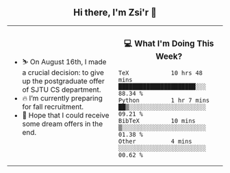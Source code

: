 <h2 align="center"> Hi there, I'm Zsi'r 👋 </h2>

<table>
    <tr>
        <td valign="center" width="50%">
            <ul>
                <li> ⛷️ On August 16th, I made a crucial decision: to give up the postgraduate offer of SJTU CS department.</li>
                <li> 🔥 I’m currently preparing for fall recruitment.</li>
                <li> 🙏 Hope that I could receive some dream offers in the end.</li>
            </ul>
        </td>
       <td valign="top" width="50%">

<h3 align="center"> 💻 What I'm Doing This Week? </h3>

<!--START_SECTION:waka-->

```text
TeX            10 hrs 48 mins  ██████████████████████░░░   88.34 %
Python         1 hr 7 mins     ██▒░░░░░░░░░░░░░░░░░░░░░░   09.21 %
BibTeX         10 mins         ▒░░░░░░░░░░░░░░░░░░░░░░░░   01.38 %
Other          4 mins          ░░░░░░░░░░░░░░░░░░░░░░░░░   00.62 %
```

<!--END_SECTION:waka-->
</td></tr>
</table>
